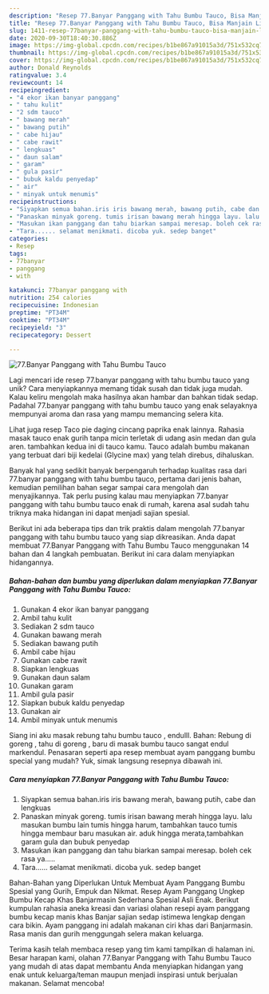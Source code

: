 ```yaml
---
description: "Resep 77.Banyar Panggang with Tahu Bumbu Tauco, Bisa Manjain Lidah"
title: "Resep 77.Banyar Panggang with Tahu Bumbu Tauco, Bisa Manjain Lidah"
slug: 1411-resep-77banyar-panggang-with-tahu-bumbu-tauco-bisa-manjain-lidah
date: 2020-09-30T18:40:30.886Z
image: https://img-global.cpcdn.com/recipes/b1be867a91015a3d/751x532cq70/77banyar-panggang-with-tahu-bumbu-tauco-foto-resep-utama.jpg
thumbnail: https://img-global.cpcdn.com/recipes/b1be867a91015a3d/751x532cq70/77banyar-panggang-with-tahu-bumbu-tauco-foto-resep-utama.jpg
cover: https://img-global.cpcdn.com/recipes/b1be867a91015a3d/751x532cq70/77banyar-panggang-with-tahu-bumbu-tauco-foto-resep-utama.jpg
author: Donald Reynolds
ratingvalue: 3.4
reviewcount: 14
recipeingredient:
- "4 ekor ikan banyar panggang"
- " tahu kulit"
- "2 sdm tauco"
- " bawang merah"
- " bawang putih"
- " cabe hijau"
- " cabe rawit"
- " lengkuas"
- " daun salam"
- " garam"
- " gula pasir"
- " bubuk kaldu penyedap"
- " air"
- " minyak untuk menumis"
recipeinstructions:
- "Siyapkan semua bahan.iris iris bawang merah, bawang putih, cabe dan lengkuas"
- "Panaskan minyak goreng. tumis irisan bawang merah hingga layu. lalu masukan bumbu lain tumis hingga harum, tambahkan tauco tumis hingga membaur baru masukan air. aduk hingga merata,tambahkan garam gula dan bubuk penyedap"
- "Masukan ikan panggang dan tahu biarkan sampai meresap. boleh cek rasa ya....."
- "Tara...... selamat menikmati. dicoba yuk. sedep banget"
categories:
- Resep
tags:
- 77banyar
- panggang
- with

katakunci: 77banyar panggang with 
nutrition: 254 calories
recipecuisine: Indonesian
preptime: "PT34M"
cooktime: "PT34M"
recipeyield: "3"
recipecategory: Dessert

---
```



![77.Banyar Panggang with Tahu Bumbu Tauco](https://img-global.cpcdn.com/recipes/b1be867a91015a3d/751x532cq70/77banyar-panggang-with-tahu-bumbu-tauco-foto-resep-utama.jpg)

Lagi mencari ide resep 77.banyar panggang with tahu bumbu tauco yang unik? Cara menyiapkannya memang tidak susah dan tidak juga mudah. Kalau keliru mengolah maka hasilnya akan hambar dan bahkan tidak sedap. Padahal 77.banyar panggang with tahu bumbu tauco yang enak selayaknya mempunyai aroma dan rasa yang mampu memancing selera kita.

Lihat juga resep Taco pie daging cincang paprika enak lainnya. Rahasia masak tauco enak gurih tanpa micin terletak di udang asin medan dan gula aren. tambahkan kedua ini di tauco kamu. Tauco adalah bumbu makanan yang terbuat dari biji kedelai (Glycine max) yang telah direbus, dihaluskan.

Banyak hal yang sedikit banyak berpengaruh terhadap kualitas rasa dari 77.banyar panggang with tahu bumbu tauco, pertama dari jenis bahan, kemudian pemilihan bahan segar sampai cara mengolah dan menyajikannya. Tak perlu pusing kalau mau menyiapkan 77.banyar panggang with tahu bumbu tauco enak di rumah, karena asal sudah tahu triknya maka hidangan ini dapat menjadi sajian spesial.


Berikut ini ada beberapa tips dan trik praktis dalam mengolah 77.banyar panggang with tahu bumbu tauco yang siap dikreasikan. Anda dapat membuat 77.Banyar Panggang with Tahu Bumbu Tauco menggunakan 14 bahan dan 4 langkah pembuatan. Berikut ini cara dalam menyiapkan hidangannya.

<!--inarticleads1-->

##### Bahan-bahan dan bumbu yang diperlukan dalam menyiapkan 77.Banyar Panggang with Tahu Bumbu Tauco:

1. Gunakan 4 ekor ikan banyar panggang
1. Ambil  tahu kulit
1. Sediakan 2 sdm tauco
1. Gunakan  bawang merah
1. Sediakan  bawang putih
1. Ambil  cabe hijau
1. Gunakan  cabe rawit
1. Siapkan  lengkuas
1. Gunakan  daun salam
1. Gunakan  garam
1. Ambil  gula pasir
1. Siapkan  bubuk kaldu penyedap
1. Gunakan  air
1. Ambil  minyak untuk menumis


Siang ini aku masak rebung tahu bumbu tauco , endulll. Bahan: Rebung di goreng , tahu di goreng , baru di masak bumbu tauco sangat endul markendul. Penasaran seperti apa resep membuat ayam panggang bumbu special yang mudah? Yuk, simak langsung resepnya dibawah ini. 

<!--inarticleads2-->

##### Cara menyiapkan 77.Banyar Panggang with Tahu Bumbu Tauco:

1. Siyapkan semua bahan.iris iris bawang merah, bawang putih, cabe dan lengkuas
1. Panaskan minyak goreng. tumis irisan bawang merah hingga layu. lalu masukan bumbu lain tumis hingga harum, tambahkan tauco tumis hingga membaur baru masukan air. aduk hingga merata,tambahkan garam gula dan bubuk penyedap
1. Masukan ikan panggang dan tahu biarkan sampai meresap. boleh cek rasa ya.....
1. Tara...... selamat menikmati. dicoba yuk. sedep banget


Bahan-Bahan yang Diperlukan Untuk Membuat Ayam Panggang Bumbu Spesial yang Gurih, Empuk dan Nikmat. Resep Ayam Panggang Ungkep Bumbu Kecap Khas Banjarmasin Sederhana Spesial Asli Enak. Berikut kumpulan rahasia aneka kreasi dan variasi olahan resepi ayam panggang bumbu kecap manis khas Banjar sajian sedap istimewa lengkap dengan cara bikin. Ayam panggang ini adalah makanan ciri khas dari Banjarmasin. Rasa manis dan gurih menggungah selera makan keluarga. 

Terima kasih telah membaca resep yang tim kami tampilkan di halaman ini. Besar harapan kami, olahan 77.Banyar Panggang with Tahu Bumbu Tauco yang mudah di atas dapat membantu Anda menyiapkan hidangan yang enak untuk keluarga/teman maupun menjadi inspirasi untuk berjualan makanan. Selamat mencoba!
